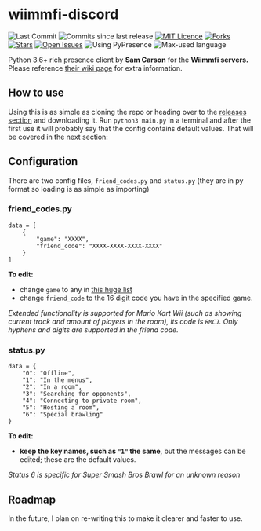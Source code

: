 
# wiimmfi-discord
 ![Last Commit](https://img.shields.io/github/last-commit/samcarsonx/wiimmfi-discord)
 ![Commits since last release](https://img.shields.io/github/commits-since/samcarsonx/wiimmfi-discord/latest)
 [![MIT Licence](https://img.shields.io/github/license/samcarsonx/wiimmfi-discord)](https://github.com/samcarsonx/wiimmfi-discord/blob/master/LICENSE)
 [![Forks](https://img.shields.io/github/forks/samcarsonx/wiimmfi-discord)](https://github.com/samcarsonx/wiimmfi-discord/fork)
 [![Stars](https://img.shields.io/github/stars/samcarsonx/wiimmfi-discord)](https://github.com/samcarsonx/wiimmfi-discord/stargazers)
 [![Open Issues](https://img.shields.io/github/issues/samcarsonx/wiimmfi-discord)](https://github.com/samcarsonx/wiimmfi-discord/issues)
 ![Using PyPresence](https://img.shields.io/badge/using-pypresence-00bb88.svg)
 ![Max-used language](https://img.shields.io/github/languages/top/samcarsonx/wiimmfi-discord)

Python 3.6+ rich presence client by **Sam Carson** for the **Wiimmfi servers.** Please reference [their wiki page](http://wiki.tockdom.com/wiki/Wiimmfi) for extra information.

## How to use
Using this is as simple as cloning the repo or heading over to the [releases section](https://github.com/samcarsonx/wiimmfi-discord/releases) and downloading it. Run `python3 main.py` in a terminal and after the first use it will probably say that the config contains default values. That will be covered in the next section:

## Configuration
There are two config files, `friend_codes.py` and `status.py` (they are in py format so loading is as simple as importing)
### friend_codes.py
```
data = [
    {
        "game": "XXXX",
        "friend_code": "XXXX-XXXX-XXXX-XXXX"
    }
]
```
**To edit:** 
* change `game` to any in [this huge list](https://wiimmfi.de/stat?m=25)
* change `friend_code` to the 16 digit code you have in the specified game.

*Extended functionality is supported for Mario Kart Wii (such as showing current track and amount of players in the room), its code is `RMCJ`.*
*Only hyphens and digits are supported in the friend code.*

### status.py
```
data = {
    "0": "Offline",
    "1": "In the menus",
    "2": "In a room",
    "3": "Searching for opponents",
    "4": "Connecting to private room",
    "5": "Hosting a room",
    "6": "Special brawling"
}
```
**To edit:**
* **keep the key names, such as `"1"` the same**, but the messages can be edited; these are the default values.

*Status 6 is specific for Super Smash Bros Brawl for an unknown reason*

## Roadmap
In the future, I plan on re-writing this to make it clearer and faster to use.
